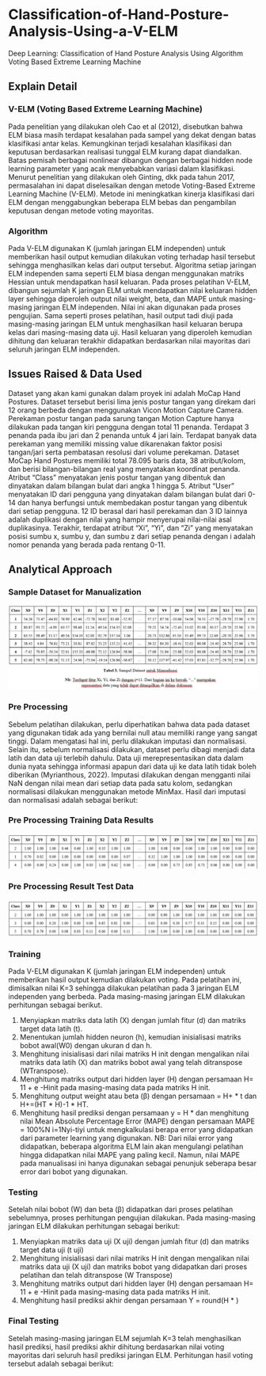 # Classification-of-Hand-Posture-Analysis-Using-a-V-ELM
Deep Learning: Classification of Hand Posture Analysis Using Algorithm Voting Based Extreme Learning Machine

## Explain Detail

### V-ELM (Voting Based Extreme Learning Machine)
Pada penelitian yang dilakukan oleh Cao et al (2012), disebutkan bahwa ELM biasa masih terdapat kesalahan pada sampel yang dekat dengan batas klasifikasi antar kelas. Kemungkinan terjadi kesalahan klasifikasi dan keputusan berdasarkan realisasi tunggal ELM kurang dapat diandalkan. Batas pemisah berbagai nonlinear dibangun dengan berbagai hidden node learning parameter yang acak menyebabkan variasi dalam klasifikasi. Menurut penelitian yang dilakukan oleh Ginting, dkk pada tahun 2017, permasalahan ini dapat diselesaikan dengan metode Voting-Based Extreme Learning Machine (V-ELM). Metode ini meningkatkan kinerja klasifikasi dari ELM dengan menggabungkan beberapa ELM bebas dan pengambilan keputusan dengan metode voting mayoritas.

### Algorithm
Pada V-ELM digunakan K (jumlah jaringan ELM independen) untuk memberikan hasil output kemudian dilakukan voting terhadap hasil tersebut sehingga menghasilkan kelas dari output tersebut. Algoritma setiap jaringan ELM independen sama seperti ELM biasa dengan menggunakan matriks Hessian untuk mendapatkan hasil keluaran. Pada proses pelatihan V-ELM, dibangun sejumlah K jaringan ELM untuk mendapatkan nilai keluaran hidden layer sehingga diperoleh output nilai weight, beta, dan MAPE untuk masing-masing jaringan ELM independen. Nilai ini akan digunakan pada proses pengujian. Sama seperti proses pelatihan, hasil output tadi diuji pada masing-masing jaringan ELM untuk menghasilkan hasil keluaran berupa kelas dari masing-masing data uji. Hasil keluaran yang diperoleh kemudian dihitung dan keluaran terakhir didapatkan berdasarkan nilai mayoritas dari seluruh jaringan ELM independen.


## Issues Raised & Data Used
Dataset yang akan kami gunakan dalam proyek ini adalah MoCap Hand Postures. Dataset tersebut berisi lima jenis postur tangan yang direkam dari 12 orang berbeda dengan menggunakan Vicon Motion Capture Camera. Perekaman postur tangan pada sarung tangan Motion Capture hanya dilakukan pada tangan kiri pengguna dengan total 11 penanda. Terdapat 3 penanda pada ibu jari dan 2 penanda untuk 4 jari lain. Terdapat banyak data perekaman yang memiliki missing value dikarenakan faktor posisi tangan/jari serta pembatasan resolusi dari volume perekaman. 
Dataset MoCap Hand Postures memiliki total 78.095 baris data, 38 atribut/kolom, dan berisi bilangan-bilangan real yang menyatakan koordinat penanda. Atribut “Class” menyatakan jenis postur tangan yang dibentuk dan dinyatakan dalam bilangan bulat dari angka 1 hingga 5. Atribut “User” menyatakan ID dari pengguna yang dinyatakan dalam bilangan bulat dari 0-14 dan hanya berfungsi untuk membedakan postur tangan yang dibentuk dari setiap pengguna. 12 ID berasal dari hasil perekaman dan 3 ID lainnya adalah duplikasi dengan nilai yang hampir menyerupai nilai-nilai asal duplikasinya. Terakhir, terdapat atribut “Xi”, “Yi”, dan “Zi” yang menyatakan posisi sumbu x, sumbu y, dan sumbu z dari setiap penanda dengan i adalah nomor penanda yang berada pada rentang 0-11.

## Analytical Approach
### Sample Dataset for Manualization
![](https://github.com/Chafithafid30/Classification-of-Hand-Posture-Analysis-Using-a-V-ELM/blob/master/Pendekatan%20Analitik.png)

### Pre Processing
Sebelum pelatihan dilakukan, perlu diperhatikan bahwa data pada dataset yang digunakan tidak ada yang bernilai null atau memiliki range yang sangat tinggi. Dalam mengatasi hal ini, perlu dilakukan imputasi dan normalisasi. Selain itu, sebelum normalisasi dilakukan, dataset perlu dibagi menjadi data latih dan data uji terlebih dahulu. Data uji merepresentasikan data dalam dunia nyata sehingga informasi apapun dari data uji ke data latih tidak boleh diberikan (Myrianthous, 2022). 
Imputasi dilakukan dengan mengganti nilai NaN dengan nilai mean dari setiap data pada satu kolom, sedangkan normalisasi dilakukan menggunakan metode MinMax. Hasil dari imputasi dan normalisasi adalah sebagai berikut:

### Pre Processing Training Data Results
![](https://github.com/Chafithafid30/Classification-of-Hand-Posture-Analysis-Using-a-V-ELM/blob/master/Data%20Latih%20Hasil%20PreProses.png)

### Pre Processing Result Test Data
![](https://github.com/Chafithafid30/Classification-of-Hand-Posture-Analysis-Using-a-V-ELM/blob/master/Data%20Uji%20Hasil%20PreProses.png)

### Training
Pada V-ELM digunakan K (jumlah jaringan ELM independen) untuk memberikan hasil output kemudian dilakukan voting. Pada pelatihan ini, dimisalkan nilai K=3 sehingga dilakukan pelatihan pada 3 jaringan ELM independen yang berbeda. Pada masing-masing jaringan ELM dilakukan perhitungan sebagai berikut.

1. Menyiapkan matriks data latih (X) dengan jumlah fitur (d)  dan matriks target data latih (t).
2. Menentukan jumlah hidden neuron (h), kemudian inisialisasi matriks bobot awal(W0) dengan ukuran d dan h.
3. Menghitung inisialisasi dari nilai matriks H init dengan mengalikan nilai matriks data latih (X) dan matriks bobot awal yang telah ditranspose (WTranspose).
4. Menghitung matriks output dari hidden layer (H) dengan persamaan H= 11 + e -Hinit  pada masing-masing data pada matriks H init.
5. Menghitung output weight atau beta (β) dengan persamaan  = H+ * t  dan  H+=(HT * H)-1 * HT.
6. Menghitung hasil prediksi dengan persamaan y = H *  dan menghitung nilai Mean Absolute Percentage Error (MAPE) dengan persamaan MAPE  = 100%N i=1Nyi-tiyi untuk mengkalkulasi berapa error yang didapatkan dari parameter learning yang digunakan.
NB: Dari nilai error yang didapatkan, beberapa algoritma ELM lain akan mengulangi pelatihan hingga didapatkan nilai MAPE yang paling kecil. Namun, nilai MAPE pada manualisasi ini hanya digunakan sebagai penunjuk seberapa besar error dari bobot yang digunakan.

### Testing
Setelah nilai bobot (W) dan beta (β) didapatkan dari proses pelatihan sebelumnya, proses perhitungan pengujian dilakukan. Pada masing-masing jaringan ELM dilakukan perhitungan sebagai berikut:

1. Menyiapkan matriks data uji (X uji) dengan jumlah fitur (d)  dan matriks target data uji (t uji)
2. Menghitung inisialisasi dari nilai matriks H init dengan mengalikan nilai matriks data uji (X uji) dan matriks bobot yang didapatkan dari proses pelatihan dan telah ditranspose (W Transpose)
3. Menghitung matriks output dari hidden layer (H) dengan persamaan H= 11 + e -Hinit  pada masing-masing data pada matriks H init.
4. Menghitung hasil prediksi akhir dengan persamaan Y =  round(H * )

### Final Testing
Setelah masing-masing jaringan ELM sejumlah K=3 telah menghasilkan hasil prediksi, hasil prediksi akhir dihitung berdasarkan nilai voting mayoritas dari seluruh hasil prediksi jaringan ELM. Perhitungan hasil voting tersebut adalah sebagai berikut:
